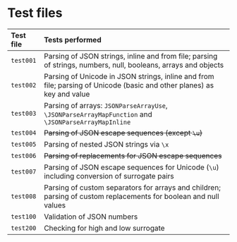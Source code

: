 # Test files

| Test file | Tests performed |
| :---      | :---            |
| `test001` | Parsing of JSON strings, inline and from file; parsing of strings, numbers, null, booleans, arrays and objects |
| `test002` | Parsing of Unicode in JSON strings, inline and from file; parsing of Unicode (basic and other planes) as key and value |
| `test003` | Parsing of arrays: `JSONParseArrayUse`, `\JSONParseArrayMapFunction` and `\JSONParseArrayMapInline` |
| `test004` | ~~Parsing of JSON escape sequences (except `\u`)~~ |
| `test005` | Parsing of nested JSON strings via `\x` |
| `test006` | ~~Parsing of replacements for JSON escape sequences~~  |
| `test007` | Parsing of JSON escape sequences for Unicode (`\u`) including conversion of surrogate pairs |
| `test008` | Parsing of custom separators for arrays and children; parsing of custom replacements for boolean and null values |
| `test100` | Validation of JSON numbers |
| `test200` | Checking for high and low surrogate |
